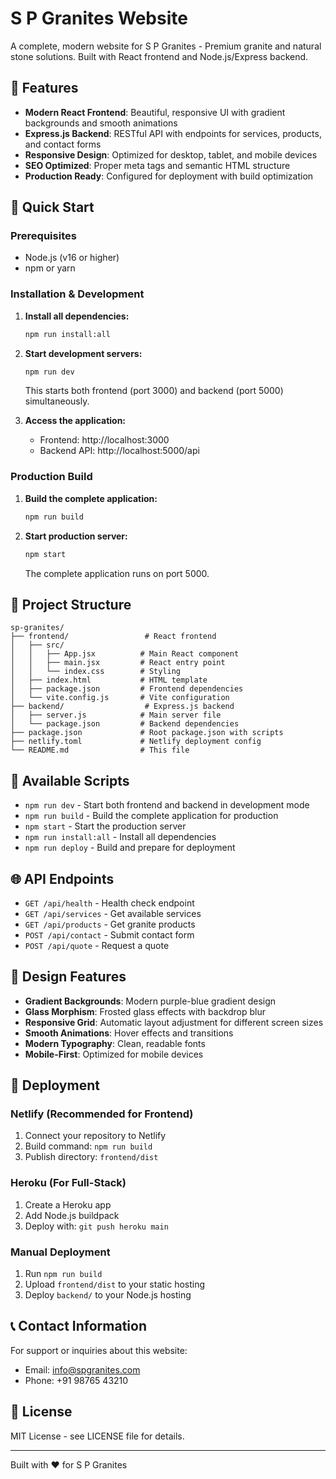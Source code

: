 # S P Granites Website

A complete, modern website for S P Granites - Premium granite and natural stone solutions. Built with React frontend and Node.js/Express backend.

## 🌟 Features

- **Modern React Frontend**: Beautiful, responsive UI with gradient backgrounds and smooth animations
- **Express.js Backend**: RESTful API with endpoints for services, products, and contact forms
- **Responsive Design**: Optimized for desktop, tablet, and mobile devices
- **SEO Optimized**: Proper meta tags and semantic HTML structure
- **Production Ready**: Configured for deployment with build optimization

## 🚀 Quick Start

### Prerequisites
- Node.js (v16 or higher)
- npm or yarn

### Installation & Development

1. **Install all dependencies:**
   ```bash
   npm run install:all
   ```

2. **Start development servers:**
   ```bash
   npm run dev
   ```
   This starts both frontend (port 3000) and backend (port 5000) simultaneously.

3. **Access the application:**
   - Frontend: http://localhost:3000
   - Backend API: http://localhost:5000/api

### Production Build

1. **Build the complete application:**
   ```bash
   npm run build
   ```

2. **Start production server:**
   ```bash
   npm start
   ```
   The complete application runs on port 5000.

## 📁 Project Structure

```
sp-granites/
├── frontend/                 # React frontend
│   ├── src/
│   │   ├── App.jsx          # Main React component
│   │   ├── main.jsx         # React entry point
│   │   └── index.css        # Styling
│   ├── index.html           # HTML template
│   ├── package.json         # Frontend dependencies
│   └── vite.config.js       # Vite configuration
├── backend/                  # Express.js backend
│   ├── server.js            # Main server file
│   └── package.json         # Backend dependencies
├── package.json             # Root package.json with scripts
├── netlify.toml             # Netlify deployment config
└── README.md                # This file
```

## 🔧 Available Scripts

- `npm run dev` - Start both frontend and backend in development mode
- `npm run build` - Build the complete application for production
- `npm start` - Start the production server
- `npm run install:all` - Install all dependencies
- `npm run deploy` - Build and prepare for deployment

## 🌐 API Endpoints

- `GET /api/health` - Health check endpoint
- `GET /api/services` - Get available services
- `GET /api/products` - Get granite products
- `POST /api/contact` - Submit contact form
- `POST /api/quote` - Request a quote

## 🎨 Design Features

- **Gradient Backgrounds**: Modern purple-blue gradient design
- **Glass Morphism**: Frosted glass effects with backdrop blur
- **Responsive Grid**: Automatic layout adjustment for different screen sizes
- **Smooth Animations**: Hover effects and transitions
- **Modern Typography**: Clean, readable fonts
- **Mobile-First**: Optimized for mobile devices

## 🚀 Deployment

### Netlify (Recommended for Frontend)
1. Connect your repository to Netlify
2. Build command: `npm run build`
3. Publish directory: `frontend/dist`

### Heroku (For Full-Stack)
1. Create a Heroku app
2. Add Node.js buildpack
3. Deploy with: `git push heroku main`

### Manual Deployment
1. Run `npm run build`
2. Upload `frontend/dist` to your static hosting
3. Deploy `backend/` to your Node.js hosting

## 📞 Contact Information

For support or inquiries about this website:
- Email: info@spgranites.com
- Phone: +91 98765 43210

## 📄 License

MIT License - see LICENSE file for details.

---

Built with ❤️ for S P Granites